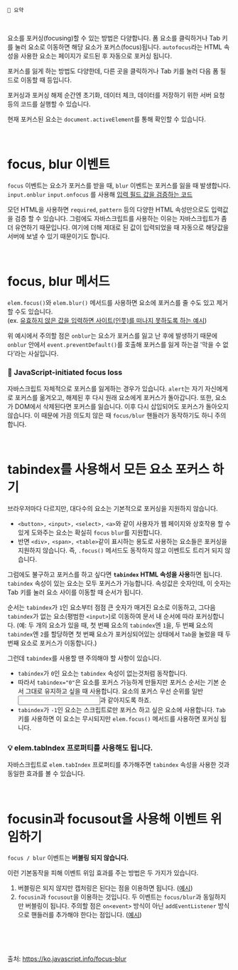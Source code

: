 ```
📍 요약

```

<br>

요소를 포커싱(focusing)할 수 있는 방법은 다양합니다. 폼 요소를 클릭하거나 Tab 키를 눌러 요소로 이동하면 해당 요소가 포커스(focus)됩니다. `autofocus`라는 HTML 속성을 사용한 요소는 페이지가 로드된 후 자동으로 포커싱 됩니다.

포커스를 잃게 하는 방법도 다양한데, 다른 곳을 클릭하거나 Tab 키를 눌러 다음 폼 필드로 이동할 때 등입니다. 

포커싱과 포커싱 해제 순간엔 초기화, 데이터 체크, 데이터를 저장하기 위한 서버 요청 등의 코드를 실행할 수 있습니다.

현재 포커스된 요소는 `document.activeElement`를 통해 확인할 수 있습니다.

<br>

# focus, blur 이벤트

`focus` 이벤트는 요소가 포커스를 받을 때, `blur` 이벤트는 포커스를 잃을 때 발생합니다.   
`input.onblur` `input.onfocus` 를 사용해 [입력 필드 값을 검증하는 코드](https://ko.javascript.info/focus-blur#:~:text=%EA%B2%80%EC%A6%9D%EC%97%90%20%EC%82%AC%EC%9A%A9%ED%95%B4%20%EB%B4%85%EC%8B%9C%EB%8B%A4.-,%EC%98%88%EC%8B%9C%EC%97%90%EC%84%9C,-%EA%B0%81%20%ED%95%B8%EB%93%A4%EB%9F%AC%EB%8A%94%20%EB%8B%A4%EC%9D%8C%EA%B3%BC)

모던 HTML을 사용하면 `required`, `pattern` 등의 다양한 HTML 속성만으로도 입력값을 검증 할 수 있습니다. 그럼에도 자바스크립트를 사용하는 이유는 자바스크립트가 좀 더 유연하기 때문입니다. 여기에 더해 제대로 된 값이 입력되었을 때 자동으로 해당값을 서버에 보낼 수 있기 때문이기도 합니다.

<br>

# focus, blur 메서드

`elem.focus()`와 `elem.blur()` 메서드를 사용하면 요소에 포커스를 줄 수도 있고 제거할 수도 있습니다.   
(ex. [유효하지 않은 값을 입력하면 사이트(인풋)를 떠나지 못하도록 하는 예시](https://ko.javascript.info/focus-blur#:~:text=%EC%9C%A0%ED%9A%A8%ED%95%98%EC%A7%80%20%EC%95%8A%EC%9D%80%20%EA%B0%92%EC%9D%84%20%EC%9E%85%EB%A0%A5%ED%95%98%EB%A9%B4%20%EC%82%AC%EC%9D%B4%ED%8A%B8%EB%A5%BC%20%EB%96%A0%EB%82%98%EC%A7%80%20%EB%AA%BB%ED%95%98%EB%8F%84%EB%A1%9D%20%ED%95%98%EB%8A%94%20%EC%98%88%EC%8B%9C%EB%A5%BC))

위 예시에서 주의할 점은 `onblur`는 요소가 포커스를 잃고 난 후에 발생하기 때문에 `onblur` 안에서 `event.preventDefault()`를 호출해 포커스를 잃게 하는걸 '막을 수 없다’라는 사실입니다.

### 🚨 JavaScript-initiated focus loss

자바스크립트 자체적으로 포커스를 잃게하는 경우가 있습니다. `alert`는 자기 자신에게로 포커스를 옮겨오고, 해제된 후 다시 원래 요소에게 포커스가 돌아갑니다. 또한, 요소가 DOM에서 삭제된다면 포커스를 잃습니다. 이후 다시 삽입되어도 포커스가 돌아오지 않습니다. 
이 때문에 가끔 의도치 않은 때 `focus/blur` 핸들러가 동작하기도 하니 주의합니다.

<br>

# tabindex를 사용해서 모든 요소 포커스 하기

브라우저마다 다르지만, 대다수의 요소는 기본적으로 포커싱을 지원하지 않습니다.

- `<button>,` `<input>,` `<select>,` `<a>`와 같이 사용자가 웹 페이지와 상호작용 할 수 있게 도와주는 요소는 확실히 `focus` `blur`를 지원합니다.
- 반면 `<div>,` `<span>,` `<table>`같이 표시하는 용도로 사용하는 요소들은 포커싱을 지원하지 않습니다. 즉, `.focus()` 메서드도 동작하지 않고 이벤트도 트리거 되지 않습니다.

그럼에도 불구하고 포커스를 하고 싶다면 **`tabindex` HTML 속성을 사용**하면 됩니다. 
`tabindex` 속성이 있는 요소는 모두 포커스가 가능합니다. 속성값은 숫자인데, 이 숫자는 Tab 키를 눌러 요소 사이를 이동할 때 순서가 됩니다.

순서는 `tabindex`가 `1`인 요소부터 점점 큰 숫자가 매겨진 요소로 이동하고, 그다음 `tabindex`가 없는 요소(평범한 `<input>`)로 이동하여 문서 내 순서에 따라 포커싱합니다. (예: 두 개의 요소가 있을 때, 첫 번째 요소의 `tabindex`엔 `1`을, 두 번째 요소의 `tabindex`엔 `2`를 할당하면 첫 번째 요소가 포커싱되어있는 상태에서 `Tab`을 눌렀을 때 두 번째 요소로 포커스가 이동합니다.)

그런데 `tabindex`를 사용할 땐 주의해야 할 사항이 있습니다.

- `tabindex`가 `0`인 요소는 `tabindex` 속성이 없는것처럼 동작합니다.
- 따라서 `tabindex="0"`은 요소를 포커스 가능하게 만들지만 포커스 순서는 기본 순서 그대로 유지하고 싶을 때 사용합니다. 요소의 포커스 우선 순위를 일반 <input>과 같아지도록 하죠.
- `tabindex`가 `-1`인 요소는 스크립트로만 포커스 하고 싶은 요소에 사용합니다. `Tab`키를 사용하면 이 요소는 무시되지만 `elem.focus()` 메서드를 사용하면 포커싱 됩니다.

### 💡 elem.tabIndex 프로퍼티를 사용해도 됩니다.

자바스크립트로 `elem.tabIndex` 프로퍼티를 추가해주면 `tabindex` 속성을 사용한 것과 동일한 효과를 볼 수 있습니다.

<br>

# focusin과 focusout을 사용해 이벤트 위임하기

`focus / blur` 이벤트는 **버블링 되지 않습니다.** 

이런 기본동작을 피해 이벤트 위임 효과를 주는 방법은 두 가지가 있습니다.

1. 버블링은 되지 않지만 캡처링은 된다는 점을 이용하면 됩니다. ([예시](https://ko.javascript.info/focus-blur#:~:text=%EC%A0%90%EC%9D%84%20%EC%9D%B4%EC%9A%A9%ED%95%98%EB%A9%B4%20%EB%90%A9%EB%8B%88%EB%8B%A4.-,%EC%95%84%EB%9E%98%20%EC%98%88%EC%8B%9C%EB%A5%BC,-%EC%A7%81%EC%A0%91%20%EC%8B%A4%ED%96%89%ED%95%B4%EB%B4%85%EC%8B%9C%EB%8B%A4.))
2. `focusin`과 `focusout`을 이용하는 것입니다. 두 이벤트는 `focus/blur`과 동일하지만 버블링이 됩니다.
   주의할 점은 `on<event>` 방식이 아닌 `addEventListener` 방식으로 핸들러를 추가해야 한다는 점입니다. ([예시](https://ko.javascript.info/focus-blur#:~:text=%EC%B6%94%EA%B0%80%ED%95%B4%EC%95%BC%20%ED%95%9C%EB%8B%A4%EB%8A%94%20%EC%A0%90%EC%9E%85%EB%8B%88%EB%8B%A4.-,%EC%98%88%EC%8B%9C%EB%A5%BC,-%EC%8B%A4%ED%96%89%ED%95%B4%20%EC%8B%A4%EC%A0%9C%20%EC%9D%B4%EB%B2%A4%ED%8A%B8%EA%B0%80))
   
<br><br><br>

출처: https://ko.javascript.info/focus-blur
